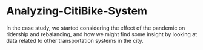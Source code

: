 # Analyzing-CitiBike-System
In the case study, we started considering the effect of the pandemic on ridership and rebalancing, and how we might find some insight by looking at data related to other transportation systems in the city.
